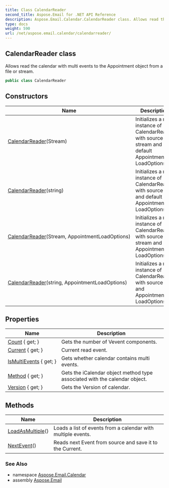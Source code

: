 ```yaml
---
title: Class CalendarReader
second_title: Aspose.Email for .NET API Reference
description: Aspose.Email.Calendar.CalendarReader class. Allows read the calendar with multi events to the Appointment object from a file or stream
type: docs
weight: 590
url: /net/aspose.email.calendar/calendarreader/
---
```

## CalendarReader class

Allows read the calendar with multi events to the Appointment object from a file or stream.

```csharp
public class CalendarReader
```

## Constructors

| Name | Description |
| --- | --- |
| [CalendarReader](calendarreader/#constructor)(Stream) | Initializes a new instance of CalendarReader with source stream and default Appointment LoadOptions. |
| [CalendarReader](calendarreader/#constructor_2)(string) | Initializes a new instance of CalendarReader with source file and default Appointment LoadOptions. |
| [CalendarReader](calendarreader/#constructor_1)(Stream, AppointmentLoadOptions) | Initializes a new instance of CalendarReader with source stream and Appointment LoadOptions. |
| [CalendarReader](calendarreader/#constructor_3)(string, AppointmentLoadOptions) | Initializes a new instance of CalendarReader with source file and Appointment LoadOptions. |

## Properties

| Name | Description |
| --- | --- |
| [Count](../../aspose.email.calendar/calendarreader/count/) { get; } | Gets the number of Vevent components. |
| [Current](../../aspose.email.calendar/calendarreader/current/) { get; } | Current read event. |
| [IsMultiEvents](../../aspose.email.calendar/calendarreader/ismultievents/) { get; } | Gets whether calendar contains multi events. |
| [Method](../../aspose.email.calendar/calendarreader/method/) { get; } | Gets the iCalendar object method type associated with the calendar object. |
| [Version](../../aspose.email.calendar/calendarreader/version/) { get; } | Gets the Version of calendar. |

## Methods

| Name | Description |
| --- | --- |
| [LoadAsMultiple](../../aspose.email.calendar/calendarreader/loadasmultiple/)() | Loads a list of events from a calendar with multiple events. |
| [NextEvent](../../aspose.email.calendar/calendarreader/nextevent/)() | Reads next Event from source and save it to the Current. |

### See Also

* namespace [Aspose.Email.Calendar](../../aspose.email.calendar/)
* assembly [Aspose.Email](../../)


